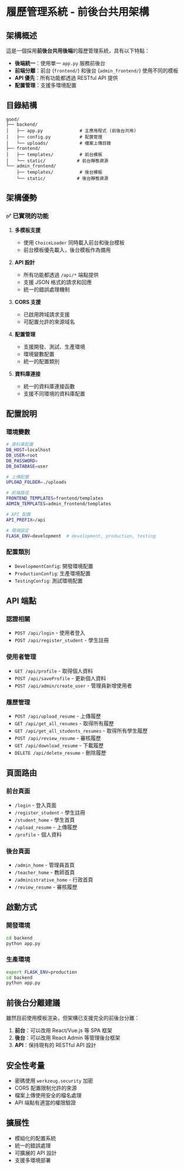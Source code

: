 # 履歷管理系統 - 前後台共用架構

## 架構概述

這是一個採用**前後台共用後端**的履歷管理系統，具有以下特點：

- **後端統一**：使用單一 `app.py` 服務前後台
- **前端分離**：前台 (`frontend/`) 和後台 (`admin_frontend/`) 使用不同的模板
- **API 優先**：所有功能都透過 RESTful API 提供
- **配置管理**：支援多環境配置

## 目錄結構

```
good/
├── backend/
│   ├── app.py              # 主應用程式 (前後台共用)
│   ├── config.py           # 配置管理
│   └── uploads/            # 檔案上傳目錄
├── frontend/
│   ├── templates/          # 前台模板
│   └── static/            # 前台靜態資源
└── admin_frontend/
    ├── templates/          # 後台模板
    └── static/            # 後台靜態資源
```

## 架構優勢

### ✅ 已實現的功能

1. **多模板支援**
   - 使用 `ChoiceLoader` 同時載入前台和後台模板
   - 前台模板優先載入，後台模板作為備用

2. **API 設計**
   - 所有功能都透過 `/api/*` 端點提供
   - 支援 JSON 格式的請求和回應
   - 統一的錯誤處理機制

3. **CORS 支援**
   - 已啟用跨域請求支援
   - 可配置允許的來源域名

4. **配置管理**
   - 支援開發、測試、生產環境
   - 環境變數配置
   - 統一的配置類別

5. **資料庫連接**
   - 統一的資料庫連接函數
   - 支援不同環境的資料庫配置

## 配置說明

### 環境變數

```bash
# 資料庫配置
DB_HOST=localhost
DB_USER=root
DB_PASSWORD=
DB_DATABASE=user

# 上傳配置
UPLOAD_FOLDER=./uploads

# 前端路徑
FRONTEND_TEMPLATES=frontend/templates
ADMIN_TEMPLATES=admin_frontend/templates

# API 配置
API_PREFIX=/api

# 環境設定
FLASK_ENV=development  # development, production, testing
```

### 配置類別

- `DevelopmentConfig`: 開發環境配置
- `ProductionConfig`: 生產環境配置  
- `TestingConfig`: 測試環境配置

## API 端點

### 認證相關
- `POST /api/login` - 使用者登入
- `POST /api/register_student` - 學生註冊

### 使用者管理
- `GET /api/profile` - 取得個人資料
- `POST /api/saveProfile` - 更新個人資料
- `POST /api/admin/create_user` - 管理員新增使用者

### 履歷管理
- `POST /api/upload_resume` - 上傳履歷
- `GET /api/get_all_resumes` - 取得所有履歷
- `GET /api/get_all_students_resumes` - 取得所有學生履歷
- `POST /api/review_resume` - 審核履歷
- `GET /api/download_resume` - 下載履歷
- `DELETE /api/delete_resume` - 刪除履歷

## 頁面路由

### 前台頁面
- `/login` - 登入頁面
- `/register_student` - 學生註冊
- `/student_home` - 學生首頁
- `/upload_resume` - 上傳履歷
- `/profile` - 個人資料

### 後台頁面
- `/admin_home` - 管理員首頁
- `/teacher_home` - 教師首頁
- `/administrative_home` - 行政首頁
- `/review_resume` - 審核履歷

## 啟動方式

### 開發環境
```bash
cd backend
python app.py
```

### 生產環境
```bash
export FLASK_ENV=production
cd backend
python app.py
```

## 前後台分離建議

雖然目前使用模板渲染，但架構已支援完全的前後台分離：

1. **前台**：可以改用 React/Vue.js 等 SPA 框架
2. **後台**：可以改用 React Admin 等管理後台框架
3. **API**：保持現有的 RESTful API 設計

## 安全性考量

- 密碼使用 `werkzeug.security` 加密
- CORS 配置限制允許的來源
- 檔案上傳使用安全的檔名處理
- API 端點有適當的權限驗證

## 擴展性

- 模組化的配置系統
- 統一的錯誤處理
- 可擴展的 API 設計
- 支援多環境部署 